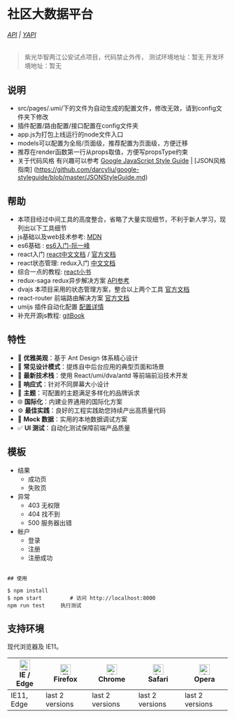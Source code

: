 # 社区大数据平台
###### [API](http://192.168.110.28:8901/doc.html) | [YAPI](http://192.168.105.236:3000/group/168)
> 紫光华智两江公安试点项目，代码禁止外传，
> 测试环境地址：暂无
> 开发环境地址：暂无

## 说明
- src/pages/.umi/下的文件为自动生成的配置文件，修改无效，请到config文件夹下修改
- 插件配置/路由配置/接口配置在config文件夹
- app.js为打包上线运行的node文件入口
- models可以配置为全局/页面级，推荐配置为页面级，方便迁移
- 推荐在render函数第一行从props取值，方便写propsType约束
- 关于代码风格 有兴趣可以参考 [Google JavaScript Style Guide](http://bq69.com/blog/articles/script/868/google-javascript-style-guide.html) | [JSON风格指南] (https://github.com/darcyliu/google-styleguide/blob/master/JSONStyleGuide.md)

## 帮助
  - 本项目经过中间工具的高度整合，省略了大量实现细节，不利于新人学习，现列出以下工具细节
  - js基础以及web技术参考: [MDN](https://developer.mozilla.org/zh-CN/)
  - es6基础 : [es6入门-阮一峰](http://es6.ruanyifeng.com/#docs/let)
  - react入门 [react中文文档](https://react.docschina.org/) / [官方文档](https://reactjs.org/)
  - react状态管理: redux入门 [中文文档](https://www.redux.org.cn/)
  - 综合一点的教程: [react小书](http://huziketang.mangojuice.top/books/react/)
  - redux-saga redux异步解决方案 [API参考](https://redux-saga-in-chinese.js.org/docs/api/index.html)
  - dvajs 本项目采用的状态管理方案，整合以上两个工具 [官方文档](https://dvajs.com/)
  - react-router 前端路由解决方案 [官方文档](http://react-guide.github.io/react-router-cn/docs/API.html)
  - umijs 插件自动化配置 [配置详情](https://umijs.org/zh/)
  - 补充开源js教程: [gitBook](https://github.com/EbookFoundation/free-programming-books/blob/master/free-programming-books-zh.md#user-content-javascript)

## 特性

- :gem: **优雅美观**：基于 Ant Design 体系精心设计
- :triangular_ruler: **常见设计模式**：提炼自中后台应用的典型页面和场景
- :rocket: **最新技术栈**：使用 React/umi/dva/antd 等前端前沿技术开发
- :iphone: **响应式**：针对不同屏幕大小设计
- :art: **主题**：可配置的主题满足多样化的品牌诉求
- :globe_with_meridians: **国际化**：内建业界通用的国际化方案
- :gear: **最佳实践**：良好的工程实践助您持续产出高质量代码
- :1234: **Mock 数据**：实用的本地数据调试方案
- :white_check_mark: **UI 测试**：自动化测试保障前端产品质量

## 模板

- 结果
  - 成功页
  - 失败页
- 异常
  - 403 无权限
  - 404 找不到
  - 500 服务器出错
- 帐户
  - 登录
  - 注册
  - 注册成功
```

## 使用

$ npm install
$ npm start         # 访问 http://localhost:8000
npm run test     执行测试
```

## 支持环境

现代浏览器及 IE11。

| [<img src="https://raw.githubusercontent.com/alrra/browser-logos/master/src/edge/edge_48x48.png" alt="IE / Edge" width="24px" height="24px" />](http://godban.github.io/browsers-support-badges/)</br>IE / Edge | [<img src="https://raw.githubusercontent.com/alrra/browser-logos/master/src/firefox/firefox_48x48.png" alt="Firefox" width="24px" height="24px" />](http://godban.github.io/browsers-support-badges/)</br>Firefox | [<img src="https://raw.githubusercontent.com/alrra/browser-logos/master/src/chrome/chrome_48x48.png" alt="Chrome" width="24px" height="24px" />](http://godban.github.io/browsers-support-badges/)</br>Chrome | [<img src="https://raw.githubusercontent.com/alrra/browser-logos/master/src/safari/safari_48x48.png" alt="Safari" width="24px" height="24px" />](http://godban.github.io/browsers-support-badges/)</br>Safari | [<img src="https://raw.githubusercontent.com/alrra/browser-logos/master/src/opera/opera_48x48.png" alt="Opera" width="24px" height="24px" />](http://godban.github.io/browsers-support-badges/)</br>Opera |
| --------- | --------- | --------- | --------- | --------- |
| IE11, Edge| last 2 versions| last 2 versions| last 2 versions| last 2 versions


